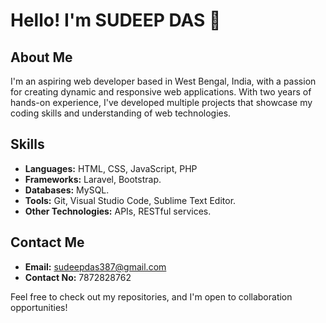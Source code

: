 # Hello! I'm SUDEEP DAS 👋

## About Me
I'm an aspiring web developer based in West Bengal, India, with a passion for creating dynamic and responsive web applications. With two years of hands-on experience, I've developed multiple projects that showcase my coding skills and understanding of web technologies.

## Skills
- **Languages:** HTML, CSS, JavaScript, PHP
- **Frameworks:** Laravel, Bootstrap.
- **Databases:** MySQL.
- **Tools:** Git, Visual Studio Code, Sublime Text Editor.
- **Other Technologies:** APIs, RESTful services.

## Contact Me
- **Email:** sudeepdas387@gmail.com
- **Contact No:** 7872828762
  
Feel free to check out my repositories, and I'm open to collaboration opportunities!
